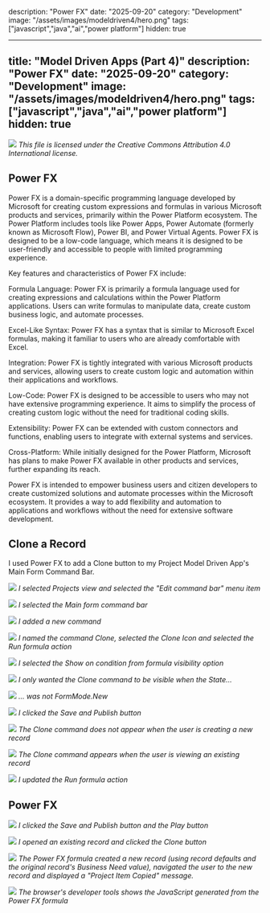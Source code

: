 description: "Power FX"
date: "2025-09-20"
category: "Development"
image: "/assets/images/modeldriven4/hero.png"
tags: ["javascript","java","ai","power platform"]
hidden: true

---
title: "Model Driven Apps (Part 4)"
description: "Power FX"
date: "2025-09-20"
category: "Development"
image: "/assets/images/modeldriven4/hero.png"
tags: ["javascript","java","ai","power platform"]
hidden: true
---

![](/assets/images/modeldriven4/office-365-icon-500x500.png)
*This file is licensed under the Creative Commons Attribution 4.0 International license.*


## Power FX

Power FX is a domain-specific programming language developed by Microsoft for creating custom expressions and formulas in various Microsoft products and services, primarily within the Power Platform ecosystem. The Power Platform includes tools like Power Apps, Power Automate (formerly known as Microsoft Flow), Power BI, and Power Virtual Agents. Power FX is designed to be a low-code language, which means it is designed to be user-friendly and accessible to people with limited programming experience.

Key features and characteristics of Power FX include:

Formula Language: Power FX is primarily a formula language used for creating expressions and calculations within the Power Platform applications. Users can write formulas to manipulate data, create custom business logic, and automate processes.

Excel-Like Syntax: Power FX has a syntax that is similar to Microsoft Excel formulas, making it familiar to users who are already comfortable with Excel.

Integration: Power FX is tightly integrated with various Microsoft products and services, allowing users to create custom logic and automation within their applications and workflows.

Low-Code: Power FX is designed to be accessible to users who may not have extensive programming experience. It aims to simplify the process of creating custom logic without the need for traditional coding skills.

Extensibility: Power FX can be extended with custom connectors and functions, enabling users to integrate with external systems and services.

Cross-Platform: While initially designed for the Power Platform, Microsoft has plans to make Power FX available in other products and services, further expanding its reach.

Power FX is intended to empower business users and citizen developers to create customized solutions and automate processes within the Microsoft ecosystem. It provides a way to add flexibility and automation to applications and workflows without the need for extensive software development.


## Clone a Record

I used Power FX to add a Clone button to my Project Model Driven App's Main Form Command Bar.

![](/assets/images/modeldriven4/screenshot-2023-10-08-at-12.00.42-pm-2136x1080.png)
*I selected Projects view and selected the "Edit command bar" menu item*

![](/assets/images/modeldriven4/screenshot-2023-10-08-at-12.01.14-pm-2136x1010.png)
*I selected the Main form command bar*

![](/assets/images/modeldriven4/screenshot-2023-10-08-at-12.03.28-pm-2136x1013.png)
*I added a new command*

![](/assets/images/modeldriven4/screenshot-2023-10-08-at-12.05.32-pm-2136x1012.png)
*I named the command Clone, selected the Clone Icon and selected the Run formula action*

![](/assets/images/modeldriven4/screenshot-2023-10-08-at-12.10.41-pm-2136x1010.png)
*I selected the Show on condition from formula visibility option*

![](/assets/images/modeldriven4/screenshot-2023-10-08-at-12.11.08-pm-2136x1014.png)
*I only wanted the Clone command to be visible when the State...*

![](/assets/images/modeldriven4/screenshot-2023-10-08-at-12.11.33-pm-2136x1012.png)
*... was not FormMode.New*

![](/assets/images/modeldriven4/screenshot-2023-10-08-at-12.11.53-pm-2136x386.png)
*I clicked the Save and Publish button*

![](/assets/images/modeldriven4/screenshot-2023-10-08-at-12.12.58-pm-2136x711.png)
*The Clone command does not appear when the user is creating a new record*

![](/assets/images/modeldriven4/screenshot-2023-10-08-at-12.16.12-pm-2136x642.png)
*The Clone command appears when the user is viewing an existing record*

![](/assets/images/modeldriven4/screenshot-2023-10-08-at-12.19.13-pm-2136x879.png)
*I updated the Run formula action*


## Power FX

![](/assets/images/modeldriven4/screenshot-2023-10-08-at-12.34.27-pm-2136x219.png)
*I clicked the Save and Publish button and the Play button*

![](/assets/images/modeldriven4/screenshot-2023-10-08-at-12.34.52-pm-2136x651.png)
*I opened an existing record and clicked the Clone button*

![](/assets/images/modeldriven4/screenshot-2023-10-08-at-12.35.05-pm-2136x787.png)
*The Power FX formula created a new record (using record defaults and the original record's Business Need value), navigated the user to the new record and displayed a "Project Item Copied" message.*

![](/assets/images/modeldriven4/screenshot-2023-10-08-at-12.50.47-pm-2136x892.png)
*The browser's developer tools shows the JavaScript generated from the Power FX formula*
